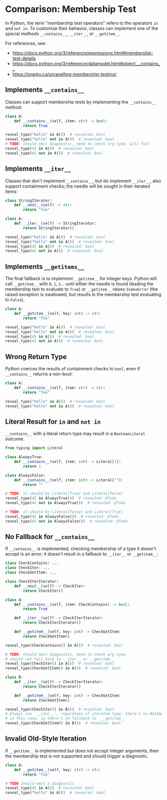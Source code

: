 # Comparison: Membership Test

In Python, the term "membership test operators" refers to the operators `in` and
`not in`. To customize their behavior, classes can implement one of the special
methods `__contains__`, `__iter__`, or `__getitem__`.

For references, see:

- <https://docs.python.org/3/reference/expressions.html#membership-test-details>
- <https://docs.python.org/3/reference/datamodel.html#object.__contains__>
- <https://snarky.ca/unravelling-membership-testing/>

## Implements `__contains__`

Classes can support membership tests by implementing the `__contains__` method:

```py
class A:
    def __contains__(self, item: str) -> bool:
        return True

reveal_type("hello" in A())  # revealed: bool
reveal_type("hello" not in A())  # revealed: bool
# TODO: should emit diagnostic, need to check arg type, will fail
reveal_type(42 in A())  # revealed: bool
reveal_type(42 not in A())  # revealed: bool
```

## Implements `__iter__`

Classes that don't implement `__contains__`, but do implement `__iter__`, also
support containment checks; the needle will be sought in their iterated items:

```py
class StringIterator:
    def __next__(self) -> str:
        return "foo"

class A:
    def __iter__(self) -> StringIterator:
        return StringIterator()

reveal_type("hello" in A())  # revealed: bool
reveal_type("hello" not in A())  # revealed: bool
reveal_type(42 in A())  # revealed: bool
reveal_type(42 not in A())  # revealed: bool
```

## Implements `__getitems__`

The final fallback is to implement `__getitem__` for integer keys. Python will
call `__getitem__` with `0`, `1`, `2`... until either the needle is found
(leading the membership test to evaluate to `True`) or `__getitem__` raises
`IndexError` (the raised exception is swallowed, but results in the membership
test evaluating to `False`).

```py
class A:
    def __getitem__(self, key: int) -> str:
        return "foo"

reveal_type("hello" in A())  # revealed: bool
reveal_type("hello" not in A())  # revealed: bool
reveal_type(42 in A())  # revealed: bool
reveal_type(42 not in A())  # revealed: bool
```

## Wrong Return Type

Python coerces the results of containment checks to `bool`, even if
`__contains__` returns a non-bool:

```py
class A:
    def __contains__(self, item: str) -> str:
        return "foo"

reveal_type("hello" in A())  # revealed: bool
reveal_type("hello" not in A())  # revealed: bool
```

## Literal Result for `in` and `not in`

`__contains__` with a literal return type may result in a `BooleanLiteral`
outcome.

```py
from typing import Literal

class AlwaysTrue:
    def __contains__(self, item: int) -> Literal[1]:
        return 1

class AlwaysFalse:
    def __contains__(self, item: int) -> Literal[""]:
        return ""

# TODO: it should be Literal[True] and Literal[False]
reveal_type(42 in AlwaysTrue())  # revealed: @Todo
reveal_type(42 not in AlwaysTrue())  # revealed: @Todo

# TODO: it should be Literal[False] and Literal[True]
reveal_type(42 in AlwaysFalse())  # revealed: @Todo
reveal_type(42 not in AlwaysFalse())  # revealed: @Todo
```

## No Fallback for `__contains__`

If `__contains__` is implemented, checking membership of a type it doesn't
accept is an error; it doesn't result in a fallback to `__iter__` or
`__getitem__`:

```py
class CheckContains: ...
class CheckIter: ...
class CheckGetItem: ...

class CheckIterIterator:
    def __next__(self) -> CheckIter:
        return CheckIter()

class A:
    def __contains__(self, item: CheckContains) -> bool:
        return True

    def __iter__(self) -> CheckIterIterator:
        return CheckIterIterator()

    def __getitem__(self, key: int) -> CheckGetItem:
        return CheckGetItem()

reveal_type(CheckContains() in A())  # revealed: bool

# TODO: should emit diagnostic, need to check arg type,
# should not fall back to __iter__ or __getitem__
reveal_type(CheckIter() in A())  # revealed: bool
reveal_type(CheckGetItem() in A())  # revealed: bool

class B:
    def __iter__(self) -> CheckIterIterator:
        return CheckIterIterator()

    def __getitem__(self, key: int) -> CheckGetItem:
        return CheckGetItem()

reveal_type(CheckIter() in B())  # revealed: bool
# Always use `__iter__`, regardless of iterated type; there's no NotImplemented
# in this case, so there's no fallback to `__getitem__`
reveal_type(CheckGetItem() in B())  # revealed: bool
```

## Invalid Old-Style Iteration

If `__getitem__` is implemented but does not accept integer arguments, then the
membership test is not supported and should trigger a diagnostic.

```py
class A:
    def __getitem__(self, key: str) -> str:
        return "foo"

# TODO should emit a diagnostic
reveal_type(42 in A())  # revealed: bool
reveal_type("hello" in A())  # revealed: bool
```
